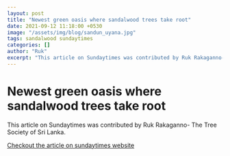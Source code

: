 ```yaml
---
layout: post
title: "Newest green oasis where sandalwood trees take root"
date: 2021-09-12 11:18:00 +0530
image: "/assets/img/blog/sandun_uyana.jpg"
tags: sandalwood sundaytimes
categories: []
author: "Ruk"
excerpt: "This article on Sundaytimes was contributed by Ruk Rakaganno- The Tree Society of Sri Lanka."
---
```

# Newest green oasis where sandalwood trees take root

This article on Sundaytimes was contributed by Ruk Rakaganno- The Tree Society of Sri Lanka.

<a href="https://www.sundaytimes.lk/210912/plus/newest-green-oasis-where-sandalwood-trees-take-root-454864.html" target="_blank">Checkout the article on sundaytimes website</a>